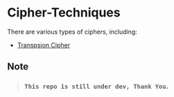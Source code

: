 # Cipher-Techniques

There are various types of ciphers, including:

- [Transpsion Cipher](./TranspositionCiphers/)

## Note

> ### `This repo is still under dev, Thank You`.
